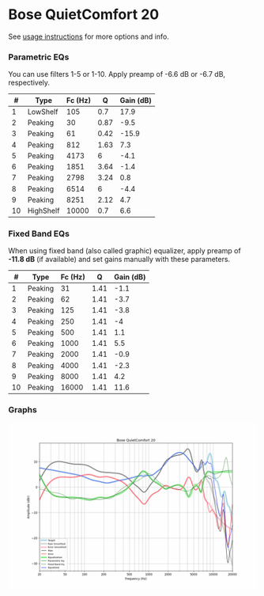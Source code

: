 # Bose QuietComfort 20
See [usage instructions](https://github.com/jaakkopasanen/AutoEq#usage) for more options and info.

### Parametric EQs
You can use filters 1-5 or 1-10. Apply preamp of -6.6 dB or -6.7 dB, respectively.

|   # | Type      |   Fc (Hz) |    Q |   Gain (dB) |
|-----|-----------|-----------|------|-------------|
|   1 | LowShelf  |       105 | 0.7  |        17.9 |
|   2 | Peaking   |        30 | 0.87 |        -9.5 |
|   3 | Peaking   |        61 | 0.42 |       -15.9 |
|   4 | Peaking   |       812 | 1.63 |         7.3 |
|   5 | Peaking   |      4173 | 6    |        -4.1 |
|   6 | Peaking   |      1851 | 3.64 |        -1.4 |
|   7 | Peaking   |      2798 | 3.24 |         0.8 |
|   8 | Peaking   |      6514 | 6    |        -4.4 |
|   9 | Peaking   |      8251 | 2.12 |         4.7 |
|  10 | HighShelf |     10000 | 0.7  |         6.6 |

### Fixed Band EQs
When using fixed band (also called graphic) equalizer, apply preamp of **-11.8 dB** (if available) and set gains manually with these parameters.

|   # | Type    |   Fc (Hz) |    Q |   Gain (dB) |
|-----|---------|-----------|------|-------------|
|   1 | Peaking |        31 | 1.41 |        -1.1 |
|   2 | Peaking |        62 | 1.41 |        -3.7 |
|   3 | Peaking |       125 | 1.41 |        -3.8 |
|   4 | Peaking |       250 | 1.41 |        -4   |
|   5 | Peaking |       500 | 1.41 |         1.1 |
|   6 | Peaking |      1000 | 1.41 |         5.5 |
|   7 | Peaking |      2000 | 1.41 |        -0.9 |
|   8 | Peaking |      4000 | 1.41 |        -2.3 |
|   9 | Peaking |      8000 | 1.41 |         4.2 |
|  10 | Peaking |     16000 | 1.41 |        11.6 |

### Graphs
![](./Bose%20QuietComfort%2020.png)
